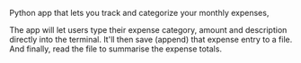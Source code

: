 Python app that lets you track and categorize your monthly expenses,

The app will let users type their expense category, amount and description directly into the terminal. It'll then save (append) that expense entry to a file.
And finally, read the file to summarise the expense totals.
